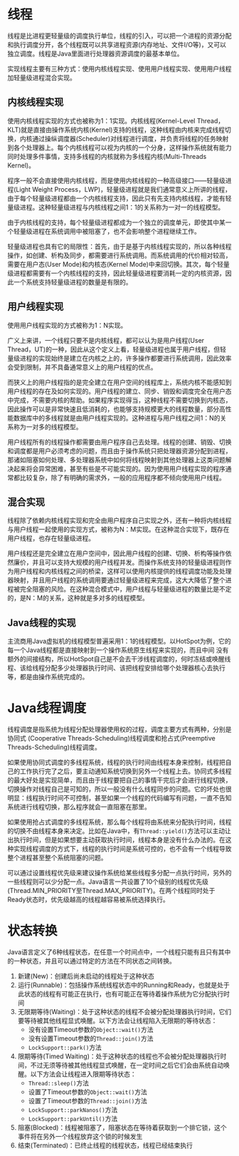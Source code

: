# 线程

线程是比进程更轻量级的调度执行单位，线程的引入，可以把一个进程的资源分配和执行调度分开，各个线程既可以共享进程资源(内存地址、文件I/O等)，又可以独立调度。线程是Java里面进行处理器资源调度的最基本单位。

实现线程主要有三种方式：使用内核线程实现、使用用户线程实现、使用用户线程加轻量级进程混合实现。

## 内核线程实现

使用内核线程实现的方式也被称为1：1实现。内核线程(Kernel-Level Thread，KLT)就是直接由操作系统内核(Kernel)支持的线程，这种线程由内核来完成线程切换，内核通过操纵调度器(Scheduler)对线程进行调度，并负责将线程的任务映射到各个处理器上。每个内核线程可以视为内核的一个分身，这样操作系统就有能力同时处理多件事情，支持多线程的内核就称为多线程内核(Multi-Threads Kernel)。

程序一般不会直接使用内核线程，而是使用内核线程的一种高级接口——轻量级进程(Light Weight Process，LWP)，轻量级进程就是我们通常意义上所讲的线程，由于每个轻量级进程都由一个内核线程支持，因此只有先支持内核线程，才能有轻量级进程。这种轻量级进程与内核线程之间1：1的关系称为一对一的线程模型。

由于内核线程的支持，每个轻量级进程都成为一个独立的调度单元，即使其中某一个轻量级进程在系统调用中被阻塞了，也不会影响整个进程继续工作。

轻量级进程也具有它的局限性：首先，由于是基于内核线程实现的，所以各种线程操作，如创建、析构及同步，都需要进行系统调用。而系统调用的代价相对较高，需要在用户态(User Mode)和内核态(Kernel Mode)中来回切换。其次，每个轻量级进程都需要有一个内核线程的支持，因此轻量级进程要消耗一定的内核资源，因此一个系统支持轻量级进程的数量是有限的。

## 用户线程实现

使用用户线程实现的方式被称为1：N实现。

广义上来讲，一个线程只要不是内核线程，都可以认为是用户线程(User Thread，UT)的一种，因此从这个定义上看，轻量级进程也属于用户线程，但轻
量级进程的实现始终是建立在内核之上的，许多操作都要进行系统调用，因此效率会受到限制，并不具备通常意义上的用户线程的优点。

而狭义上的用户线程指的是完全建立在用户空间的线程库上，系统内核不能感知到用户线程的存在及如何实现的。用户线程的建立、同步、销毁和调度完全在用户态中完成，不需要内核的帮助。如果程序实现得当，这种线程不需要切换到内核态，因此操作可以是非常快速且低消耗的，也能够支持规模更大的线程数量，部分高性能数据库中的多线程就是由用户线程实现的。这种进程与用户线程之间1：N的关系称为一对多的线程模型。

用户线程所有的线程操作都需要由用户程序自己去处理。线程的创建、销毁、切换和调度都是用户必须考虑的问题，而且由于操作系统只把处理器资源分配到进程，那诸如阻塞如何处理、多处理器系统中如何将线程映射到其他处理器上这类问题解决起来将会异常困难，甚至有些是不可能实现的。因为使用用户线程实现的程序通
常都比较复杂，除了有明确的需求外，一般的应用程序都不倾向使用用户线程。

## 混合实现

线程除了依赖内核线程实现和完全由用户程序自己实现之外，还有一种将内核线程与用户线程一起使用的实现方式，被称为N：M实现。在这种混合实现下，既存在用户线程，也存在轻量级进程。

用户线程还是完全建立在用户空间中，因此用户线程的创建、切换、析构等操作依然廉价，并且可以支持大规模的用户线程并发。而操作系统支持的轻量级进程则作为用户线程和内核线程之间的桥梁，这样可以使用内核提供的线程调度功能及处理器映射，并且用户线程的系统调用要通过轻量级进程来完成，这大大降低了整个进程被完全阻塞的风险。在这种混合模式中，用户线程与轻量级进程的数量比是不定的，是N：M的关系，这种就是多对多的线程模型。

## Java线程的实现

主流商用Java虚拟机的线程模型普遍采用1：1的线程模型。以HotSpot为例，它的每一个Java线程都是直接映射到一个操作系统原生线程来实现的，而且中间
没有额外的间接结构，所以HotSpot自己是不会去干涉线程调度的，何时冻结或唤醒线程、该给线程分配多少处理器执行时间、该把线程安排给哪个处理器核心去执行等，都是由操作系统完成的。

# Java线程调度

线程调度是指系统为线程分配处理器使用权的过程，调度主要方式有两种，分别是协同式
(Cooperative Threads-Scheduling)线程调度和抢占式(Preemptive Threads-Scheduling)线程调度。

如果使用协同式调度的多线程系统，线程的执行时间由线程本身来控制，线程把自己的工作执行完了之后，要主动通知系统切换到另外一个线程上去。协同式多线程的最大好处是实现简单，而且由于线程要把自己的事情干完后才会进行线程切换，切换操作对线程自己是可知的，所以一般没有什么线程同步的问题。它的坏处也很明显：线程执行时间不可控制，甚至如果一个线程的代码编写有问题，一直不告知系统进行线程切换，那么程序就会一直阻塞在那里。

如果使用抢占式调度的多线程系统，那么每个线程将由系统来分配执行时间，线程的切换不由线程本身来决定。比如在Java中，有`Thread::yield()`方法可以主动让出执行时间，但是如果想要主动获取执行时间，线程本身是没有什么办法的。在这种实现线程调度的方式下，线程的执行时间是系统可控的，也不会有一个线程导致整个进程甚至整个系统阻塞的问题。

可以通过设置线程优先级来建议操作系统给某些线程多分配一点执行时间，另外的一些线程则可以少分配一点。Java语言一共设置了10个级别的线程优先级(Thread.MIN_PRIORITY至Thread.MAX_PRIORITY)。在两个线程同时处于Ready状态时，优先级越高的线程越容易被系统选择执行。

# 状态转换

Java语言定义了6种线程状态，在任意一个时间点中，一个线程只能有且只有其中的一种状态，并且可以通过特定的方法在不同状态之间转换。

1. 新建(New)：创建后尚未启动的线程处于这种状态
2. 运行(Runnable)：包括操作系统线程状态中的Running和Ready，也就是处于此状态的线程有可能正在执行，也有可能正在等待着操作系统为它分配执行时间
3. 无限期等待(Waiting)：处于这种状态的线程不会被分配处理器执行时间，它们要等待被其他线程显式唤醒。以下方法会让线程陷入无限期的等待状态：
    - 没有设置Timeout参数的`Object::wait()`方法
    - 没有设置Timeout参数的`Thread::join()`方法
    - `LockSupport::park()`方法
4. 限期等待(Timed Waiting)：处于这种状态的线程也不会被分配处理器执行时间，不过无须等待被其他线程显式唤醒，在一定时间之后它们会由系统自动唤醒。以下方法会让线程进入限期等待状态：
    - `Thread::sleep()`方法
    - 设置了Timeout参数的`Object::wait()`方法
    - 设置了Timeout参数的`Thread::join()`方法
    - `LockSupport::parkNanos()`方法
    - `LockSupport::parkUntil()`方法
5. 阻塞(Blocked)：线程被阻塞了，阻塞状态在等待着获取到一个排它锁，这个事件将在另外一个线程放弃这个锁的时候发生
6. 结束(Terminated)：已终止线程的线程状态，线程已经结束执行
